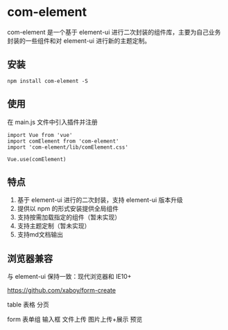 # com-element

com-element 是一个基于 element-ui 进行二次封装的组件库，主要为自己业务封装的一些组件和对 element-ui 进行新的主题定制。


## 安装

```
npm install com-element -S
```

## 使用

在 main.js 文件中引入插件并注册

```
import Vue from 'vue'
import comElement from 'com-element'
import 'com-element/lib/comElement.css'

Vue.use(comElement)
```

## 特点

1. 基于 element-ui 进行的二次封装，支持 element-ui 版本升级
2. 提供以 npm 的形式安装提供全局组件
3. 支持按需加载指定的组件（暂未实现）
4. 支持主题定制（暂未实现）
5. 支持md文档输出

## 浏览器兼容

与 element-ui 保持一致：现代浏览器和 IE10+


https://github.com/xaboy/form-create


table 表格 分页

form 表单组 输入框 文件上传 图片上传+展示 预览


